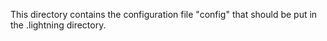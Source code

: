 This directory contains the configuration file "config" that should be put in the .lightning directory.